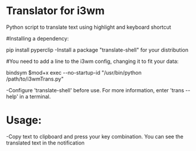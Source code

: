 # Translator for i3wm
Python script to translate text using highlight and keyboard shortcut

#Installing a dependency:
  
  pip install pyperclip
  -Install a package "translate-shell" for your distribution
  
#You need to add a line to the i3wm config, changing it to fit your data:

  bindsym $mod+x exec --no-startup-id "/usr/bin/python /path/to/i3wmTrans.py"

-Configure 'translate-shell' before use. For more information, enter 'trans --help' in a terminal.
# Usage: 
-Copy text to clipboard and press your key combination. You can see the translated text in the notification
